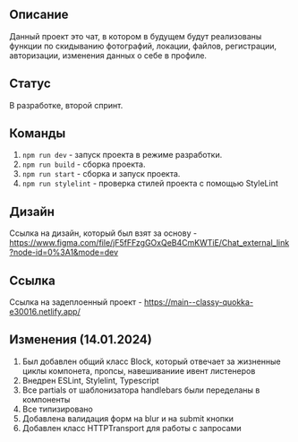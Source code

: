 ## Описание

Данный проект это чат, в котором в будущем будут реализованы функции по скидыванию фотографий, локации, файлов, регистрации, авторизации, изменения данных о себе в профиле.

## Статус

В разработке, второй спринт.

## Команды

1. `npm run dev` - запуск проекта в режиме разработки.
2. `npm run build` - сборка проекта.
3. `npm run start` - сборка и запуск проекта.
4. `npm run stylelint` - проверка стилей проекта с помощью StyleLint

## Дизайн

Ссылка на дизайн, который был взят за основу - https://www.figma.com/file/jF5fFFzgGOxQeB4CmKWTiE/Chat_external_link?node-id=0%3A1&mode=dev

## Ссылка

Ссылка на задеплоенный проект - https://main--classy-quokka-e30016.netlify.app/

## Изменения (14.01.2024)

1. Был добавлен общий класс Block, который отвечает за жизненные циклы компонета, пропсы, навешиваниие ивент листенеров
2. Внедрен ESLint, Stylelint, Typescript
3. Все partials от шаблонизатора handlebars были переделаны в компоненты
4. Все типизировано
5. Добавлена валидация форм на blur и на submit кнопки
6. Добавлен класс HTTPTransport для работы с запросами
